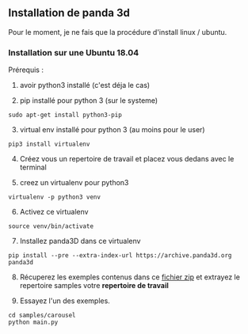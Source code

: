 ## Installation de panda 3d

Pour le moment, je ne fais que la procédure d'install linux / ubuntu.

### Installation sur une Ubuntu 18.04

Prérequis :
1. avoir python3 installé (c'est déja le cas)

2. pip installé pour python 3 (sur le systeme)
  ```
  sudo apt-get install python3-pip
  ```

3. virtual env installé pour python 3 (au moins pour le user)
  ```
  pip3 install virtualenv
  ```

4. Créez vous un repertoire de travail et placez vous dedans avec le terminal

5. creez un virtualenv pour python3
  ```
  virtualenv -p python3 venv
  ```

6. Activez ce virtualenv
  ```
  source venv/bin/activate
  ```

7. Installez panda3D dans ce virtualenv
  ```
  pip install --pre --extra-index-url https://archive.panda3d.org panda3d
  ```

8. Récuperez les exemples contenus dans ce
[fichier zip](https://www.panda3d.org/download/panda3d-1.9.4/panda3d-1.9.4-samples.zip)
et extrayez le repertoire samples votre **repertoire de travail**

9. Essayez l'un des exemples.
  ```
  cd samples/carousel
  python main.py
  ```
